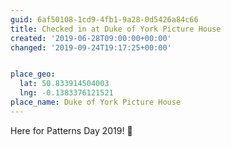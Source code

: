 ```yaml
---
guid: 6af50108-1cd9-4fb1-9a28-0d5426a84c66
title: Checked in at Duke of York Picture House
created: '2019-06-28T09:00:00+00:00'
changed: '2019-09-24T19:17:25+00:00'


place_geo:
  lat: 50.833914504003
  lng: -0.1383376121521
place_name: Duke of York Picture House
---
```


Here for Patterns Day 2019! 🎉
